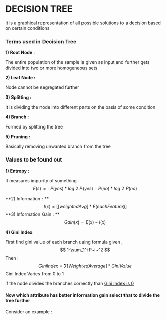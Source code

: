 # DECISION TREE

It is a graphical representation of all possible solutions to a decision based on certain conditions

### Terms used in Decision Tree

**1) Root Node** : 

The entire population of the sample is given as input and further gets divided into two or more homogeneous sets

**2) Leaf Node :**

 Node cannot be segregated further

**3) Splitting :**

It is dividing the node into different parts on the basis of some condition

**4) Branch :**

Formed by splitting the tree

**5) Pruning :**

Basically removing unwanted branch from the tree

###  Values to be found out

**1) Entropy :**

It measures impurity of something
$$
E(s) = -P(yes) * log ~2~ P(yes) - P(no) * log ~2~ P(no)
$$


**2) Information : **
$$
I(x) = [[weighted Avg] * E(each Feature)]
$$
**3) Information Gain : **
$$
Gain(x) = E(x) - I(x)
$$

**4) Gini Index**:

First find gini value of each branch using formula given , 
$$
1-\sum_1^i P~i~^2
$$
Then :
$$
Gini Index= \sum[Weighted Average]*Gini Value
$$
Gini Index Varies from 0 to 1

if the node divides the branches correctly than <u>Gini Index is 0</u>





#### Now which attribute has better information gain select that to divide the tree further ####

Consider an example : 






